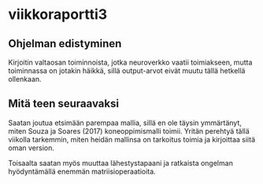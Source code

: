 # viikkoraportti3

## Ohjelman edistyminen

Kirjoitin valtaosan toiminnoista, jotka neuroverkko vaatii toimiakseen, mutta toiminnassa on jotakin häikkä, sillä output-arvot eivät muutu tällä hetkellä ollenkaan.

## Mitä teen seuraavaksi

Saatan joutua etsimään parempaa mallia, sillä en ole täysin ymmärtänyt, miten Souza ja Soares (2017) koneoppimismalli toimii. Yritän perehtyä tällä viikolla tarkemmin, miten heidän mallinsa on tarkoitus toimia ja kirjoittaa siitä oman version.

Toisaalta saatan myös muuttaa lähestystapaani ja ratkaista ongelman hyödyntämällä enemmän matriisioperaatioita.